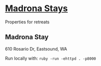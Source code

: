 # [Madrona Stays](https://mattscilipoti.github.io/MadronaStays/)
Properties for retreats

## Madrona Stay
610 Rosario Dr, Eastsound, WA

Run locally with: `ruby -run -ehttpd . -p8000`
